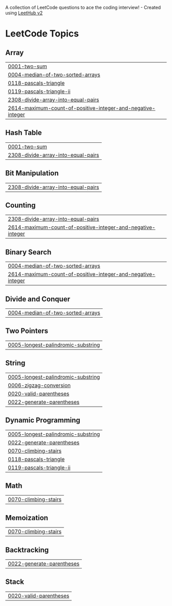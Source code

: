 A collection of LeetCode questions to ace the coding interview! - Created using [LeetHub v2](https://github.com/arunbhardwaj/LeetHub-2.0)
<!---LeetCode Topics Start-->
# LeetCode Topics
## Array
|  |
| ------- |
| [0001-two-sum](https://github.com/trinadh6493/DSA/tree/master/0001-two-sum) |
| [0004-median-of-two-sorted-arrays](https://github.com/trinadh6493/DSA/tree/master/0004-median-of-two-sorted-arrays) |
| [0118-pascals-triangle](https://github.com/trinadh6493/DSA/tree/master/0118-pascals-triangle) |
| [0119-pascals-triangle-ii](https://github.com/trinadh6493/DSA/tree/master/0119-pascals-triangle-ii) |
| [2308-divide-array-into-equal-pairs](https://github.com/trinadh6493/DSA/tree/master/2308-divide-array-into-equal-pairs) |
| [2614-maximum-count-of-positive-integer-and-negative-integer](https://github.com/trinadh6493/DSA/tree/master/2614-maximum-count-of-positive-integer-and-negative-integer) |
## Hash Table
|  |
| ------- |
| [0001-two-sum](https://github.com/trinadh6493/DSA/tree/master/0001-two-sum) |
| [2308-divide-array-into-equal-pairs](https://github.com/trinadh6493/DSA/tree/master/2308-divide-array-into-equal-pairs) |
## Bit Manipulation
|  |
| ------- |
| [2308-divide-array-into-equal-pairs](https://github.com/trinadh6493/DSA/tree/master/2308-divide-array-into-equal-pairs) |
## Counting
|  |
| ------- |
| [2308-divide-array-into-equal-pairs](https://github.com/trinadh6493/DSA/tree/master/2308-divide-array-into-equal-pairs) |
| [2614-maximum-count-of-positive-integer-and-negative-integer](https://github.com/trinadh6493/DSA/tree/master/2614-maximum-count-of-positive-integer-and-negative-integer) |
## Binary Search
|  |
| ------- |
| [0004-median-of-two-sorted-arrays](https://github.com/trinadh6493/DSA/tree/master/0004-median-of-two-sorted-arrays) |
| [2614-maximum-count-of-positive-integer-and-negative-integer](https://github.com/trinadh6493/DSA/tree/master/2614-maximum-count-of-positive-integer-and-negative-integer) |
## Divide and Conquer
|  |
| ------- |
| [0004-median-of-two-sorted-arrays](https://github.com/trinadh6493/DSA/tree/master/0004-median-of-two-sorted-arrays) |
## Two Pointers
|  |
| ------- |
| [0005-longest-palindromic-substring](https://github.com/trinadh6493/DSA/tree/master/0005-longest-palindromic-substring) |
## String
|  |
| ------- |
| [0005-longest-palindromic-substring](https://github.com/trinadh6493/DSA/tree/master/0005-longest-palindromic-substring) |
| [0006-zigzag-conversion](https://github.com/trinadh6493/DSA/tree/master/0006-zigzag-conversion) |
| [0020-valid-parentheses](https://github.com/trinadh6493/DSA/tree/master/0020-valid-parentheses) |
| [0022-generate-parentheses](https://github.com/trinadh6493/DSA/tree/master/0022-generate-parentheses) |
## Dynamic Programming
|  |
| ------- |
| [0005-longest-palindromic-substring](https://github.com/trinadh6493/DSA/tree/master/0005-longest-palindromic-substring) |
| [0022-generate-parentheses](https://github.com/trinadh6493/DSA/tree/master/0022-generate-parentheses) |
| [0070-climbing-stairs](https://github.com/trinadh6493/DSA/tree/master/0070-climbing-stairs) |
| [0118-pascals-triangle](https://github.com/trinadh6493/DSA/tree/master/0118-pascals-triangle) |
| [0119-pascals-triangle-ii](https://github.com/trinadh6493/DSA/tree/master/0119-pascals-triangle-ii) |
## Math
|  |
| ------- |
| [0070-climbing-stairs](https://github.com/trinadh6493/DSA/tree/master/0070-climbing-stairs) |
## Memoization
|  |
| ------- |
| [0070-climbing-stairs](https://github.com/trinadh6493/DSA/tree/master/0070-climbing-stairs) |
## Backtracking
|  |
| ------- |
| [0022-generate-parentheses](https://github.com/trinadh6493/DSA/tree/master/0022-generate-parentheses) |
## Stack
|  |
| ------- |
| [0020-valid-parentheses](https://github.com/trinadh6493/DSA/tree/master/0020-valid-parentheses) |
<!---LeetCode Topics End-->